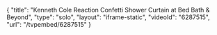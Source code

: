{
    "title": "Kenneth Cole Reaction Confetti Shower Curtain at Bed Bath & Beyond",
    "type": "solo",
    "layout": "iframe-static",
    "videoId": "6287515",
    "url": "\/tvpembed\/6287515"
}